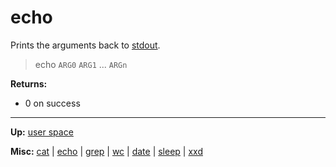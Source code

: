 # echo

Prints the arguments back to [stdout](../../misc/stdio.md).

> echo `ARG0` `ARG1` ... `ARGn`

**Returns:**
- 0 on success

---
**Up:** [user space](../userspace.md)

**Misc:** [cat](cat.md) | [echo](echo.md) | [grep](grep.md) | [wc](wc.md) | [date](date.md) | [sleep](sleep.md) | [xxd](xxd.md)

